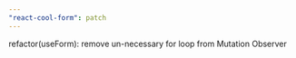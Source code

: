 ```yaml
---
"react-cool-form": patch
---
```


refactor(useForm): remove un-necessary for loop from Mutation Observer
